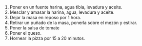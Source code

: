 1. Poner en un fuente harina, agua tibia, levadura y aceite.
2. Mesclar y amasar la harina, agua, levadura y aceite.
3. Dejar la masa en reposo por 1 hora.
4. Retirar un puñado de la masa, ponerla sobre el mezón y estirar.
5. Poner la salsa de tomate
6. Poner el queso.
7. Hornear la pizza por 15 a 20 minutos.
